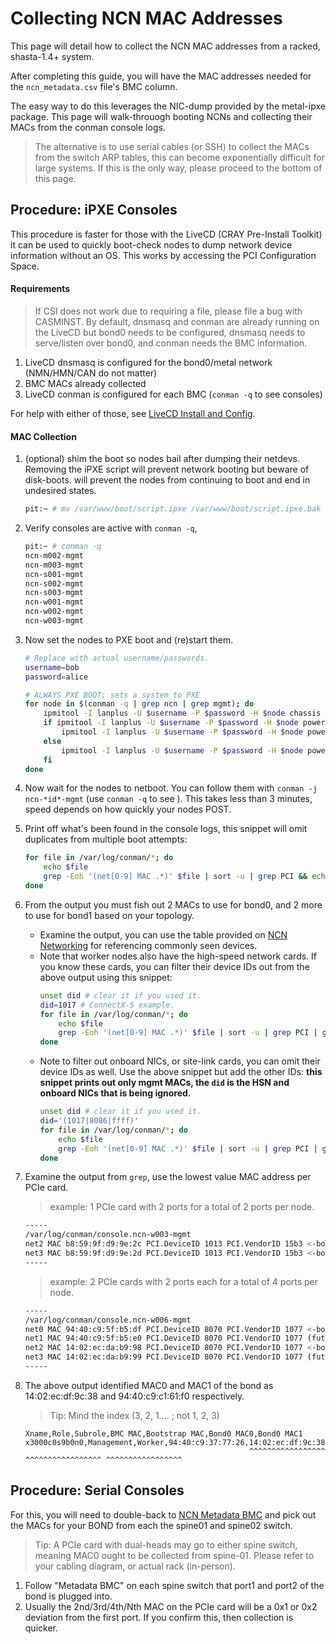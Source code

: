 # Collecting NCN MAC Addresses

This page will detail how to collect the NCN MAC addresses from a racked, shasta-1.4+ system.

After completing this guide, you will have the MAC addresses needed for the `ncn_metadata.csv` file's BMC  column.

The easy way to do this leverages the NIC-dump provided by the metal-ipxe package. This page will walk-throuogh
booting NCNs and collecting their MACs from the conman console logs.
> The alternative is to use serial cables (or SSH) to collect the MACs from the switch ARP tables, this can become exponentially difficult for large systems.
> If this is the only way, please proceed to the bottom of this page. 

## Procedure: iPXE Consoles

This procedure is faster for those with the LiveCD (CRAY Pre-Install Toolkit) it can be used to quickly
boot-check nodes to dump network device information without an OS. This works by accessing the PCI Configuration Space.

#### Requirements

> If CSI does not work due to requiring a file, please file a bug with CASMINST. By default, dnsmasq
> and conman are already running on the LiveCD but bond0 needs to be configured, dnsmasq needs to
> serve/listen over bond0, and conman needs the BMC information.

1. LiveCD dnsmasq is configured for the bond0/metal network (NMN/HMN/CAN do not matter)
2. BMC MACs already collected
3. LiveCD conman is configured for each BMC (`conman -q` to see consoles)

For help with either of those, see [LiveCD Install and Config](004-LIVECD-INSTALL-AND-CONFIG.md).

#### MAC Collection

1. (optional) shim the boot so nodes bail after dumping their netdevs. Removing the iPXE script will prevent network booting but beware of disk-boots. 
will prevent the nodes from continuing to boot and end in undesired states.
    ```bash
    pit:~ # mv /var/www/boot/script.ipxe /var/www/boot/script.ipxe.bak
    ```
2. Verify consoles are active with `conman -q`,
    ```bash
    pit:~ # conman -q
    ncn-m002-mgmt
    ncn-m003-mgmt
    ncn-s001-mgmt
    ncn-s002-mgmt
    ncn-s003-mgmt
    ncn-w001-mgmt
    ncn-w002-mgmt
    ncn-w003-mgmt
    ```

3. Now set the nodes to PXE boot and (re)start them.
    ```bash
    # Replace with actual username/passwords.
    username=bob
    password=alice
    
    # ALWAYS PXE BOOT; sets a system to PXE
    for node in $(conman -q | grep ncn | grep mgmt); do
        ipmitool -I lanplus -U $username -P $password -H $node chassis bootdev pxe options=efiboot,persistent
        if ipmitool -I lanplus -U $username -P $password -H $node power status =~ 'off' ; then 
            ipmitool -I lanplus -U $username -P $password -H $node power on
        else
            ipmitool -I lanplus -U $username -P $password -H $node power reset
        fi
    done
    ```
4. Now wait for the nodes to netboot. You can follow them with `conman -j ncn-*id*-mgmt` (use `conman -q` to see ). This takes less than 3 minutes, speed depends on how quickly your nodes POST.
5. Print off what's been found in the console logs, this snippet will omit duplicates from multiple boot attempts:
    ```bash
    for file in /var/log/conman/*; do
        echo $file
        grep -Eoh '(net[0-9] MAC .*)' $file | sort -u | grep PCI && echo -----
    done
    ```
6. From the output you must fish out 2 MACs to use for bond0, and 2 more to use for bond1 based on your topology.
    - Examine the output, you can use the table provided on [NCN Networking](103-NETWORKING.md) for referencing commonly seen devices.
    - Note that worker nodes also have the high-speed network cards. If you know these cards, you can filter their device IDs out from the above output using this snippet:
        ```bash
        unset did # clear it if you used it.
        did=1017 # ConnectX-5 example.
        for file in /var/log/conman/*; do
            echo $file
            grep -Eoh '(net[0-9] MAC .*)' $file | sort -u | grep PCI | grep -Ev "$did" && echo -----
        done
        ``` 
    - Note to filter out onboard NICs, or site-link cards, you can omit their device IDs as well. Use the above snippet but add the other IDs:
      **this snippet prints out only mgmt MACs, the `did` is the HSN and onboard NICs that is being ignored.**
        ```bash
        unset did # clear it if you used it.
        did='(1017|8086|ffff)'
        for file in /var/log/conman/*; do
            echo $file
            grep -Eoh '(net[0-9] MAC .*)' $file | sort -u | grep PCI | grep -Ev "$did" && echo -----
        done
        ```
7. Examine the output from `grep`, use the lowest value MAC address per PCIe card.
    > example: 1 PCIe card with 2 ports for a total of 2 ports per node.
    ```bash
    -----
    /var/log/conman/console.ncn-w003-mgmt
    net2 MAC b8:59:9f:d9:9e:2c PCI.DeviceID 1013 PCI.VendorID 15b3 <-bond0-mac0 (0x2c < 0x2d)
    net3 MAC b8:59:9f:d9:9e:2d PCI.DeviceID 1013 PCI.VendorID 15b3 <-bond0-mac1
    -----
    ```
    > example: 2 PCIe cards with 2 ports each for a total of 4 ports per node.
    ```bash
    -----
    /var/log/conman/console.ncn-w006-mgmt
    net0 MAC 94:40:c9:5f:b5:df PCI.DeviceID 8070 PCI.VendorID 1077 <-bond0-mac0 (0x38 < 0x39)
    net1 MAC 94:40:c9:5f:b5:e0 PCI.DeviceID 8070 PCI.VendorID 1077 (future use)
    net2 MAC 14:02:ec:da:b9:98 PCI.DeviceID 8070 PCI.VendorID 1077 <-bond0-mac1 (0x61f0 < 0x7104)
    net3 MAC 14:02:ec:da:b9:99 PCI.DeviceID 8070 PCI.VendorID 1077 (future use)
    -----
8. The above output identified MAC0 and MAC1 of the bond as 14:02:ec:df:9c:38 and 94:40:c9:c1:61:f0 respectively.
    > Tip: Mind the index (3, 2, 1.... ; not 1, 2, 3)
    ```
    Xname,Role,Subrole,BMC MAC,Bootstrap MAC,Bond0 MAC0,Bond0 MAC1
    x3000c0s9b0n0,Management,Worker,94:40:c9:37:77:26,14:02:ec:df:9c:38,14:02:ec:df:9c:38,94:40:c9:c1:61:f0
                                                      ^^^^^^^^^^^^^^^^^ ^^^^^^^^^^^^^^^^^ ^^^^^^^^^^^^^^^^^
    ```

## Procedure: Serial Consoles

For this, you will need to double-back to [NCN Metadata BMC](301-NCN-METADATA-BMC.md) and pick out
the MACs for your BOND from each the spine01 and spine02 switch.

> Tip: A PCIe card with dual-heads may go to either spine switch, meaning MAC0 ought to be collected from
> spine-01. Please refer to your cabling diagram, or actual rack (in-person). 

1. Follow "Metadata BMC" on each spine switch that port1 and port2 of the bond is plugged into.
2. Usually the 2nd/3rd/4th/Nth MAC on the PCIe card will be a 0x1 or 0x2 deviation from the first port. If you confirm this, then collection
is quicker. 
